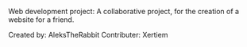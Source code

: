 Web development project:
A collaborative project, for the creation of a website for a friend.

Created by: AleksTheRabbit
Contributer: Xertiem